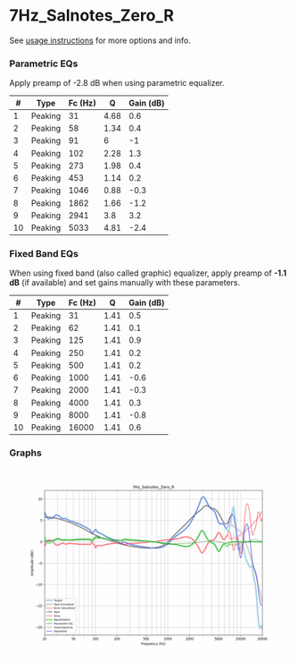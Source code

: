 # 7Hz_Salnotes_Zero_R
See [usage instructions](https://github.com/jaakkopasanen/AutoEq#usage) for more options and info.

### Parametric EQs
Apply preamp of -2.8 dB when using parametric equalizer.

|   # | Type    |   Fc (Hz) |    Q |   Gain (dB) |
|-----|---------|-----------|------|-------------|
|   1 | Peaking |        31 | 4.68 |         0.6 |
|   2 | Peaking |        58 | 1.34 |         0.4 |
|   3 | Peaking |        91 | 6    |        -1   |
|   4 | Peaking |       102 | 2.28 |         1.3 |
|   5 | Peaking |       273 | 1.98 |         0.4 |
|   6 | Peaking |       453 | 1.14 |         0.2 |
|   7 | Peaking |      1046 | 0.88 |        -0.3 |
|   8 | Peaking |      1862 | 1.66 |        -1.2 |
|   9 | Peaking |      2941 | 3.8  |         3.2 |
|  10 | Peaking |      5033 | 4.81 |        -2.4 |

### Fixed Band EQs
When using fixed band (also called graphic) equalizer, apply preamp of **-1.1 dB** (if available) and set gains manually with these parameters.

|   # | Type    |   Fc (Hz) |    Q |   Gain (dB) |
|-----|---------|-----------|------|-------------|
|   1 | Peaking |        31 | 1.41 |         0.5 |
|   2 | Peaking |        62 | 1.41 |         0.1 |
|   3 | Peaking |       125 | 1.41 |         0.9 |
|   4 | Peaking |       250 | 1.41 |         0.2 |
|   5 | Peaking |       500 | 1.41 |         0.2 |
|   6 | Peaking |      1000 | 1.41 |        -0.6 |
|   7 | Peaking |      2000 | 1.41 |        -0.3 |
|   8 | Peaking |      4000 | 1.41 |         0.3 |
|   9 | Peaking |      8000 | 1.41 |        -0.8 |
|  10 | Peaking |     16000 | 1.41 |         0.6 |

### Graphs
![](./7Hz_Salnotes_Zero_R.png)
